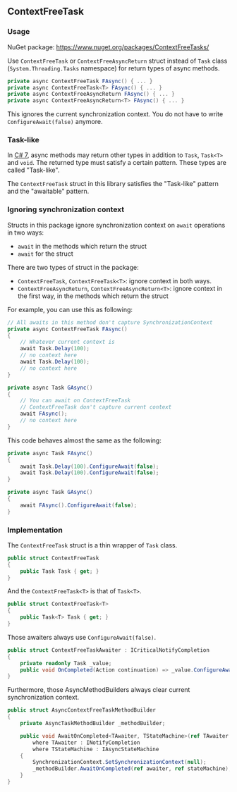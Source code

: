 ## ContextFreeTask

### Usage

NuGet package: https://www.nuget.org/packages/ContextFreeTasks/

Use `ContextFreeTask` or `ContextFreeAsyncReturn` struct instead of `Task` class (`System.Threading.Tasks` namespace) for return types of async methods.

```csharp
private async ContextFreeTask FAsync() { ... }
private async ContextFreeTask<T> FAsync() { ... }
private async ContextFreeAsyncReturn FAsync() { ... }
private async ContextFreeAsyncReturn<T> FAsync() { ... }
```

This ignores the current synchronization context.
You do not have to write `ConfigureAwait(false)` anymore.

### Task-like

In [C# 7](https://docs.microsoft.com/ja-jp/dotnet/articles/csharp/csharp-7), async methods may return other types in addition to `Task`, `Task<T>` and `void`.
The returned type must satisfy a certain pattern. These types are called "Task-like".

The `ContextFreeTask` struct in this library satisfies the "Task-like" pattern and the "awaitable" pattern.

### Ignoring synchronization context

Structs in this package ignore synchronization context on `await` operations in two ways:

- `await` in the methods which return the struct
- `await` for the struct

There are two types of struct in the package:

- `ContextFreeTask`, `ContextFreeTask<T>`: ignore context in both ways.
- `ContextFreeAsyncReturn`, `ContextFreeAsyncReturn<T>`: ignore context in the first way, in the methods which return the struct

For example, you can use this as following:

```csharp
// All awaits in this method don't capture SynchronizationContext
private async ContextFreeTask FAsync()
{
    // Whatever current context is
    await Task.Delay(100);
    // no context here
    await Task.Delay(100);
    // no context here
}

private async Task GAsync()
{
    // You can await on ContextFreeTask
    // ContextFreeTask don't capture current context
    await FAsync();
    // no context here
}
```

This code behaves almost the same as the following:

```csharp
private async Task FAsync()
{
    await Task.Delay(100).ConfigureAwait(false);
    await Task.Delay(100).ConfigureAwait(false);
}

private async Task GAsync()
{
    await FAsync().ConfigureAwait(false);
}
```

### Implementation

The `ContextFreeTask` struct is a thin wrapper of `Task` class.

```cs
public struct ContextFreeTask
{
    public Task Task { get; }
}
```

And the `ContextFreeTask<T>` is that of `Task<T>`.

```cs
public struct ContextFreeTask<T>
{
    public Task<T> Task { get; }
}
```

Those awaiters always use `ConfigureAwait(false)`.

```cs
public struct ContextFreeTaskAwaiter : ICriticalNotifyCompletion
{
    private readonly Task _value;
    public void OnCompleted(Action continuation) => _value.ConfigureAwait(false).GetAwaiter().OnCompleted(continuation);
}
```

Furthermore, those AsyncMethodBuilders always clear current synchronization context.

```cs
public struct AsyncContextFreeTaskMethodBuilder
{
    private AsyncTaskMethodBuilder _methodBuilder;

    public void AwaitOnCompleted<TAwaiter, TStateMachine>(ref TAwaiter awaiter, ref TStateMachine stateMachine)
        where TAwaiter : INotifyCompletion
        where TStateMachine : IAsyncStateMachine
    {
        SynchronizationContext.SetSynchronizationContext(null);
        _methodBuilder.AwaitOnCompleted(ref awaiter, ref stateMachine);
    }
}
```
